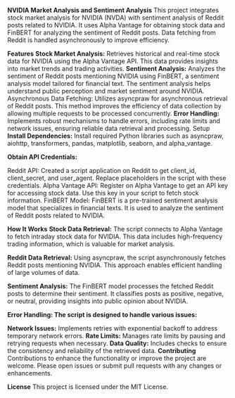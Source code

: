 **NVIDIA Market Analysis and Sentiment Analysis**
This project integrates stock market analysis for NVIDIA (NVDA) with sentiment analysis of Reddit posts related to NVIDIA. It uses Alpha Vantage for obtaining stock data and FinBERT for analyzing the sentiment of Reddit posts. Data fetching from Reddit is handled asynchronously to improve efficiency.

**Features**
**Stock Market Analysis:** 
Retrieves historical and real-time stock data for NVIDIA using the Alpha Vantage API. This data provides insights into market trends and trading activities.
**Sentiment Analysis:** Analyzes the sentiment of Reddit posts mentioning NVIDIA using FinBERT, a sentiment analysis model tailored for financial text. The sentiment analysis helps understand public perception and market sentiment around NVIDIA.
Asynchronous Data Fetching: Utilizes asyncpraw for asynchronous retrieval of Reddit posts. This method improves the efficiency of data collection by allowing multiple requests to be processed concurrently.
**Error Handling:** Implements robust mechanisms to handle errors, including rate limits and network issues, ensuring reliable data retrieval and processing.
Setup
**Install Dependencies:** Install required Python libraries such as asyncpraw, aiohttp, transformers, pandas, matplotlib, seaborn, and alpha_vantage.

**Obtain API Credentials:**

Reddit API: Created a script application on Reddit to get client_id, client_secret, and user_agent. Replace placeholders in the script with these credentials.
Alpha Vantage API: Register on Alpha Vantage to get an API key for accessing stock data. Use this key in your script to fetch stock information.
FinBERT Model: FinBERT is a pre-trained sentiment analysis model that specializes in financial texts. It is used to analyze the sentiment of Reddit posts related to NVIDIA.

**How It Works**
**Stock Data Retrieval:** The script connects to Alpha Vantage to fetch intraday stock data for NVIDIA. This data includes high-frequency trading information, which is valuable for market analysis.

**Reddit Data Retrieval:** Using asyncpraw, the script asynchronously fetches Reddit posts mentioning NVIDIA. This approach enables efficient handling of large volumes of data.

**Sentiment Analysis:** The FinBERT model processes the fetched Reddit posts to determine their sentiment. It classifies posts as positive, negative, or neutral, providing insights into public opinion about NVIDIA.

**Error Handling: The script is designed to handle various issues:**

**Network Issues:** Implements retries with exponential backoff to address temporary network errors.
**Rate Limits:** Manages rate limits by pausing and retrying requests when necessary.
**Data Quality:** Includes checks to ensure the consistency and reliability of the retrieved data.
**Contributing**
Contributions to enhance the functionality or improve the project are welcome. Please open issues or submit pull requests with any changes or enhancements.

**License**
This project is licensed under the MIT License.

